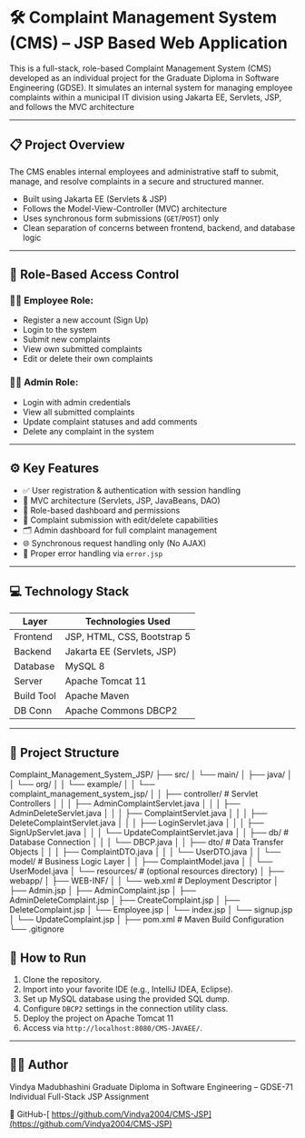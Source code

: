 # 🛠️ Complaint Management System (CMS) – JSP Based Web Application

This is a full-stack, role-based Complaint Management System (CMS) developed as an individual project for the Graduate Diploma in Software Engineering (GDSE). It simulates an internal system for managing employee complaints within a municipal IT division using Jakarta EE, Servlets, JSP, and follows the MVC architecture

---

## 📋 Project Overview

The CMS enables internal employees and administrative staff to submit, manage, and resolve complaints in a secure and structured manner.

- Built using Jakarta EE (Servlets & JSP)
- Follows the Model-View-Controller (MVC) architecture
- Uses synchronous form submissions (`GET`/`POST`) only
- Clean separation of concerns between frontend, backend, and database logic

---

## 🔐 Role-Based Access Control

### 👨‍💼 Employee Role:
- Register a new account (Sign Up)
- Login to the system
- Submit new complaints
- View own submitted complaints
- Edit or delete their own complaints

### 👨‍💻 Admin Role:
- Login with admin credentials
- View all submitted complaints
- Update complaint statuses and add comments
- Delete any complaint in the system

---

## ⚙️ Key Features

- ✅ User registration & authentication with session handling
- 🧠 MVC architecture (Servlets, JSP, JavaBeans, DAO)
- 🔐 Role-based dashboard and permissions
- 📝 Complaint submission with edit/delete capabilities
- 🗂️ Admin dashboard for full complaint management
- 🌐 Synchronous request handling only (No AJAX)
- 📛 Proper error handling via `error.jsp`

---

## 💻 Technology Stack

| Layer       | Technologies Used                    |
|------------- |-------------------------------------	|
| Frontend    | JSP, HTML, CSS, Bootstrap 5 |
| Backend     | Jakarta EE (Servlets, JSP)      |
| Database    | MySQL 8                                 |
| Server         | Apache Tomcat 11                   |
| Build Tool    | Apache Maven                         |
| DB Conn     | Apache Commons DBCP2     |

---

## 📁 Project Structure

Complaint_Management_System_JSP/
├── src/
│   └── main/
│       ├── java/
│       │   └── org/
│       │       └── example/
│       │           └── complaint_management_system_jsp/
│       │               ├── controller/         # Servlet Controllers
│       │               │   ├── AdminComplaintServlet.java
│       │               │   ├── AdminDeleteServlet.java
│       │               │   ├── ComplaintServlet.java
│       │               │   ├── DeleteComplaintServlet.java
│       │               │   ├── LoginServlet.java
│       │               │   ├── SignUpServlet.java
│       │               │   └── UpdateComplaintServlet.java
│       │               ├── db/                 # Database Connection
│       │               │   └── DBCP.java
│       │               ├── dto/                # Data Transfer Objects
│       │               │   ├── ComplaintDTO.java
│       │               │   └── UserDTO.java
│       │               └── model/              # Business Logic Layer
│       │                   ├── ComplaintModel.java
│       │                   └── UserModel.java
│       └── resources/      # (optional resources directory)
│
├── webapp/
│   ├── WEB-INF/
│   │   └── web.xml          # Deployment Descriptor
│   ├── Admin.jsp
│   ├── AdminComplaint.jsp
│   ├── AdminDeleteComplaint.jsp
│   ├── CreateComplaint.jsp
│   ├── DeleteComplaint.jsp
│   └── Employee.jsp
│   └── index.jsp
│     └── signup.jsp
│     └── UpdateComplaint.jsp
│
├── pom.xml                  # Maven Build Configuration
└── .gitignore

## 🚀 How to Run

1. Clone the repository.
2. Import into your favorite IDE (e.g., IntelliJ IDEA, Eclipse).
3. Set up MySQL database using the provided SQL dump.
4. Configure `DBCP2` settings in the connection utility class.
5. Deploy the project on Apache Tomcat 11
6. Access via `http://localhost:8080/CMS-JAVAEE/`.

---

## 🧑‍💻 Author

Vindya Madubhashini 
Graduate Diploma in Software Engineering – GDSE-71  
Individual Full-Stack JSP Assignment

🔗 GitHub-[ https://github.com/Vindya2004/CMS-JSP](https://github.com/Vindya2004/CMS-JSP)
